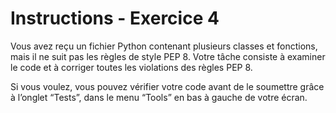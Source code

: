 # Instructions - Exercice 4

Vous avez reçu un fichier Python contenant plusieurs classes et fonctions, mais il ne suit pas les règles de style PEP 8. Votre tâche consiste à examiner le code et à corriger toutes les violations des règles PEP 8.

Si vous voulez, vous pouvez vérifier votre code avant de le soumettre grâce à l’onglet “Tests”, dans le menu “Tools” en bas à gauche de votre écran.
